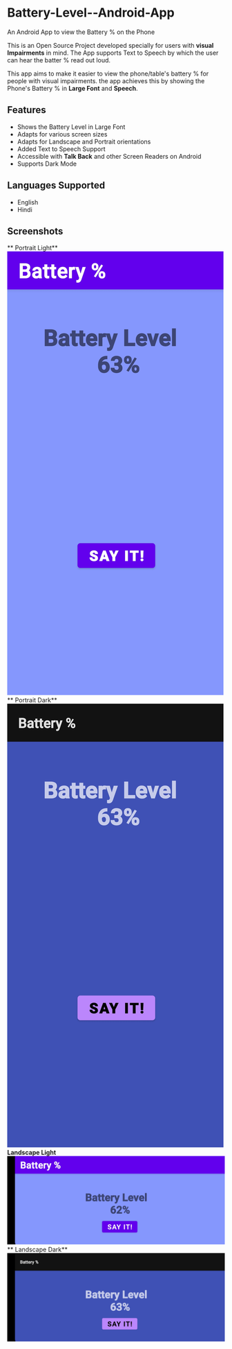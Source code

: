 # Battery-Level--Android-App
An Android App to view the Battery % on the Phone

This is an Open Source Project developed specially for users with **visual Impairments** in mind. The App supports Text to Speech by which the user can hear the batter % read out loud. 

This app aims to make it easier to view the phone/table's battery % for people with visual impairments. the app achieves this by showing the Phone's Battery % in **Large Font** and **Speech**.    
## Features
- Shows the Battery Level in Large Font
- Adapts for various screen sizes
- Adapts for Landscape and Portrait orientations
- Added Text to Speech Support
- Accessible with **Talk Back** and other Screen Readers on Android 
- Supports Dark Mode
## Languages Supported
- English 
- Hindi
## Screenshots
** Portrait Light**
<img src="images/Potrait Light.jpg" alt="Portrait Light"/>
** Portrait Dark**
<img src="images/Potrait Dark.jpg" alt="Portrait Dark"/>
**Landscape Light**
<img src="images/Landscape Light.jpg" alt="Landscape Light"/>
** Landscape Dark**
<img src="images/Landscape Dark.jpg" alt="Landscape Dark"/>
